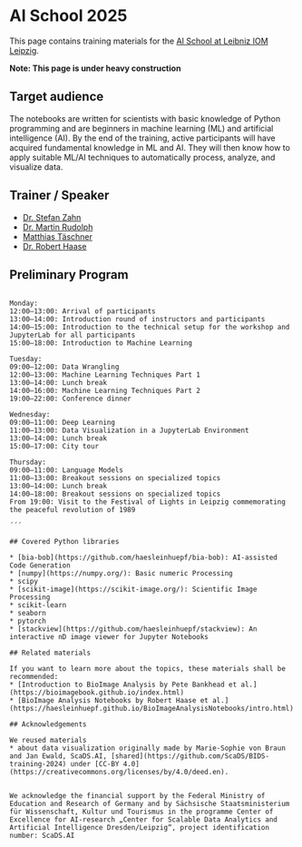 # AI School 2025

This page contains training materials for the [AI School at Leibniz IOM Leipzig](https://aischool.iom-leipzig.de/).

**Note: This page is under heavy construction**

## Target audience

The notebooks are written for scientists with basic knowledge of Python programming and are beginners in machine learning (ML) and artificial intelligence (AI). By the end of the training, active participants will have acquired fundamental knowledge in ML and AI. They will then know how to apply suitable ML/AI techniques to automatically process, analyze, and visualize data.

## Trainer / Speaker

* [Dr. Stefan Zahn](https://www.iom-leipzig.de/en/stefan-zahn.html)
* [Dr. Martin Rudolph](https://www.iom-leipzig.de/en/martin-rudolph.html)
* [Matthias Täschner](https://dbs.uni-leipzig.de/person/matthias_taeschner)
* [Dr. Robert Haase](https://haesleinhuepf.github.io/)

## Preliminary Program

```

Monday:
12:00–13:00: Arrival of participants
13:00–14:00: Introduction round of instructors and participants
14:00–15:00: Introduction to the technical setup for the workshop and JupyterLab for all participants
15:00–18:00: Introduction to Machine Learning

Tuesday:
09:00–12:00: Data Wrangling
12:00–13:00: Machine Learning Techniques Part 1
13:00–14:00: Lunch break
14:00–16:00: Machine Learning Techniques Part 2
19:00–22:00: Conference dinner

Wednesday:
09:00–11:00: Deep Learning
11:00–13:00: Data Visualization in a JupyterLab Environment
13:00–14:00: Lunch break
15:00–17:00: City tour

Thursday:
09:00–11:00: Language Models
11:00–13:00: Breakout sessions on specialized topics
13:00–14:00: Lunch break
14:00–18:00: Breakout sessions on specialized topics
From 19:00: Visit to the Festival of Lights in Leipzig commemorating the peaceful revolution of 1989

´´´

## Covered Python libraries

* [bia-bob](https://github.com/haesleinhuepf/bia-bob): AI-assisted Code Generation
* [numpy](https://numpy.org/): Basic numeric Processing
* scipy
* [scikit-image](https://scikit-image.org/): Scientific Image Processing
* scikit-learn
* seaborn
* pytorch
* [stackview](https://github.com/haesleinhuepf/stackview): An interactive nD image viewer for Jupyter Notebooks

## Related materials

If you want to learn more about the topics, these materials shall be recommended:
* [Introduction to BioImage Analysis by Pete Bankhead et al.](https://bioimagebook.github.io/index.html)
* [BioImage Analysis Notebooks by Robert Haase et al.](https://haesleinhuepf.github.io/BioImageAnalysisNotebooks/intro.html)

## Acknowledgements 

We reused materials
* about data visualization originally made by Marie-Sophie von Braun and Jan Ewald, ScaDS.AI, [shared](https://github.com/ScaDS/BIDS-training-2024) under [CC-BY 4.0](https://creativecommons.org/licenses/by/4.0/deed.en).


We acknowledge the financial support by the Federal Ministry of Education and Research of Germany and by Sächsische Staatsministerium für Wissenschaft, Kultur und Tourismus in the programme Center of Excellence for AI-research „Center for Scalable Data Analytics and Artificial Intelligence Dresden/Leipzig“, project identification number: ScaDS.AI
